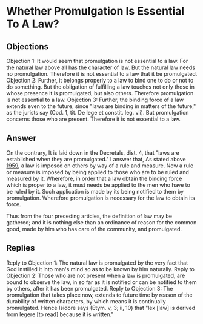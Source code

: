 # Whether Promulgation Is Essential To A Law?
## Objections
Objection 1: It would seem that promulgation is not essential to a law. For the natural law above all has the character of law. But the natural law needs no promulgation. Therefore it is not essential to a law that it be promulgated.
Objection 2: Further, it belongs properly to a law to bind one to do or not to do something. But the obligation of fulfilling a law touches not only those in whose presence it is promulgated, but also others. Therefore promulgation is not essential to a law.
Objection 3: Further, the binding force of a law extends even to the future, since "laws are binding in matters of the future," as the jurists say (Cod. 1, tit. De lege et constit. leg. vii). But promulgation concerns those who are present. Therefore it is not essential to a law.
## Answer
On the contrary, It is laid down in the Decretals, dist. 4, that "laws are established when they are promulgated."
I answer that, As stated above [1959](A[1]), a law is imposed on others by way of a rule and measure. Now a rule or measure is imposed by being applied to those who are to be ruled and measured by it. Wherefore, in order that a law obtain the binding force which is proper to a law, it must needs be applied to the men who have to be ruled by it. Such application is made by its being notified to them by promulgation. Wherefore promulgation is necessary for the law to obtain its force.

Thus from the four preceding articles, the definition of law may be gathered; and it is nothing else than an ordinance of reason for the common good, made by him who has care of the community, and promulgated.
## Replies
Reply to Objection 1: The natural law is promulgated by the very fact that God instilled it into man's mind so as to be known by him naturally.
Reply to Objection 2: Those who are not present when a law is promulgated, are bound to observe the law, in so far as it is notified or can be notified to them by others, after it has been promulgated.
Reply to Objection 3: The promulgation that takes place now, extends to future time by reason of the durability of written characters, by which means it is continually promulgated. Hence Isidore says (Etym. v, 3; ii, 10) that "lex [law] is derived from legere [to read] because it is written."